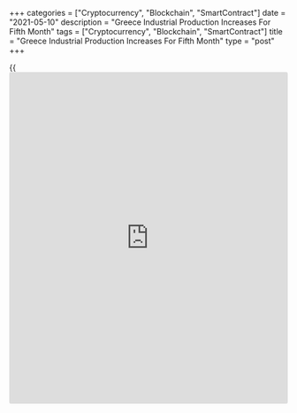 +++
categories = ["Cryptocurrency", "Blockchain", "SmartContract"]
date = "2021-05-10"
description = "Greece Industrial Production Increases For Fifth Month"
tags = ["Cryptocurrency", "Blockchain", "SmartContract"]
title = "Greece Industrial Production Increases For Fifth Month"
type = "post"
+++

{{<iframe id="large-banner" src="https://www.bounty.group/#slide=8.0" width="100%" height="600" scrolling="no" style="border: 0px solid rgb(216, 221, 230); border-radius: 3px;">}}

Greece's industrial production rose for the fifth straight month in
March, data from the Hellenic Statistical Authority showed on Monday.

Industrial production grew by a working-day-adjusted 5.5 percent year-
on-year in March, following a 4.3 percent growth in February.

Among sectors, production of electricity supply accelerated 17.6 percent
yearly in March. Production of water supply and manufacturing gained by
0.8 percent and 3.4 percent, respectively.

Meanwhile, production of mining and quarrying declined 4.3 percent.

On a monthly basis, industrial production grew 5.8 percent in March,
following a 2.3 percent rise in the prior month.

For comments and feedback [contact](https://www.playgroundfx.com/contact/): editorial@rtt[news](https://www.letsplayfx.com/blog/forex-news-website/).com

[Economic News][1]

 **What parts of the world are seeing the best (and worst) economic
performances lately? Click[here][2] to check out our [Econ Scorecard][2]
and find out! See up-to-the-moment [ranking](https://www.playgroundfx.com/blog/crypto-exchange-ranking/)s for the best and worst
performers in [GDP][3], [unemployment rate][4], [inflation][5] and much
more.**

   1. www.rtt[news](https://www.letsplayfx.com/blog/forex-news-website/).com/Content/EconomicNews.aspx
   2. www.rtt[news](https://www.letsplayfx.com/blog/forex-news-website/).com/economic-scorecard/world-rank/PPI/highest-performance.aspx
   3. www.rtt[news](https://www.letsplayfx.com/blog/forex-news-website/).com/economic-scorecard/world-rank/GDP/highest-performance.aspx
   4. www.rtt[news](https://www.letsplayfx.com/blog/forex-news-website/).com/economic-scorecard/world-rank/unemployment-rate/lowest-performance.aspx
   5. www.rtt[news](https://www.letsplayfx.com/blog/forex-news-website/).com/economic-scorecard/world-rank/CPI/highest-performance.aspx